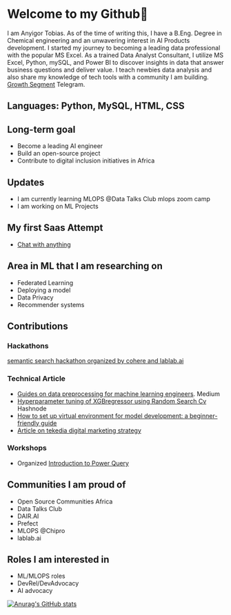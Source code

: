 # Welcome to my Github👋

I am Anyigor Tobias. As of the time of writing this, I have a B.Eng. Degree in Chemical engineering and an unwavering interest in AI Products development. I started my journey to becoming a leading data professional with the popular MS Excel. As a trained Data Analyst Consultant, I utilize MS Excel, Python, mySQL, and Power BI to discover insights in data that answer business questions and deliver value. I teach newbies data analysis and also share my knowledge of tech tools with a community I am building. [Growth Segment](https://t.me/growthsegmentx) Telegram.



## Languages: Python, MySQL, HTML, CSS

## Long-term goal
* Become a leading AI engineer
* Build an open-source project
* Contribute to digital inclusion initiatives in Africa

## Updates
* I am currently learning MLOPS @Data Talks Club mlops zoom camp
* I am working on ML Projects

## My first Saas Attempt
* [Chat with anything](https://web.facebook.com/100008253421971/videos/795655522301180/)

## Area in ML that I am researching on

* Federated Learning
* Deploying a model
* Data Privacy
* Recommender systems

## Contributions
### Hackathons
[semantic search hackathon organized by cohere and lablab.ai](https://github.com/FloweryScythe13/lablab-semantic-search-hackathon-embeddings)

### Technical Article
* [Guides on data preprocessing for machine learning engineers](https://medium.com/@anuelsontobby/guides-on-data-preprocessing-for-machine-learning-engineers-db2c26de8a1). Medium
* [Hyperparameter tuning of XGBregressor using Random Search Cv](https://tobai.hashnode.dev/hyperparameter-tuning-of-xgbregressor-model-using-randomized-search) Hashnode
* [How to set up virtual environment for model development: a beginner-friendly guide](https://medium.com/@anuelsontobby/how-to-set-up-virtual-environments-for-model-development-a-beginner-friendly-guide-cab6ecd6a8b3)
* [Article on tekedia digital marketing strategy](https://medium.com/@anuelsontobby/scale-your-business-in-2023-using-tekedias-winning-digital-strategy-8faa0ec3c001)

### Workshops
* Organized [Introduction to Power Query](https://web.facebook.com/anuelson.tobias/posts/pfbid02q7w9238SxCGpWzG4Eir2fCaBuVpEByZpjF66jNn4ATjXxxRoA8nCotkugvHn7kcBl)

## Communities I am proud of
* Open Source Communities Africa
* Data Talks Club
* DAIR.AI
* Prefect
* MLOPS @Chipro
* lablab.ai

## Roles I am interested in

* ML/MLOPS roles
* DevRel/DevAdvocacy
* AI advocacy





[![Anurag's GitHub stats](https://github-readme-stats.vercel.app/api?username=anyigortobias)](https://github.com/anuraghazra/github-readme-stats)
